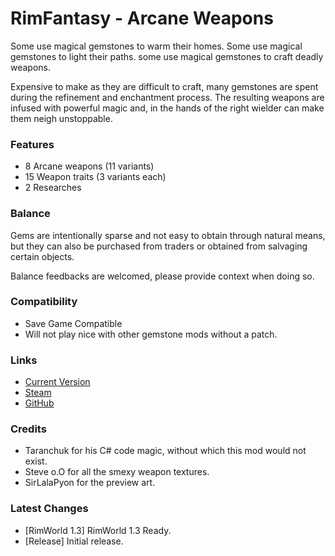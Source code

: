 # RimFantasy - Arcane Weapons

Some use magical gemstones to warm their homes.
Some use magical gemstones to light their paths.
some use magical gemstones to craft deadly weapons.

Expensive to make as they are difficult to craft, many gemstones are spent during the refinement and enchantment process. The resulting weapons are infused with powerful magic and, in the hands of the right wielder can make them neigh unstoppable.

### Features

- 8 Arcane weapons (11 variants)
- 15 Weapon traits (3 variants each)
- 2 Researches

### Balance

Gems are intentionally sparse and not easy to obtain through natural means, but they can also be purchased from traders or obtained from salvaging certain objects.

Balance feedbacks are welcomed, please provide context when doing so.

### Compatibility

- Save Game Compatible
- Will not play nice with other gemstone mods without a patch.

### Links

- [Current Version](https://github.com/Sierra0001/RimFantasy---Arcane-Weapons/releases/tag/v1.0)
- [Steam](https://steamcommunity.com/sharedfiles/filedetails/?id=1234567890)
- [GitHub](https://github.com/Sierra0001/RimFantasy---Arcane-Weapons)

### Credits

- Taranchuk for his C# code magic, without which this mod would not exist.
- Steve o.O for all the smexy weapon textures.
- SirLalaPyon for the preview art.

### Latest Changes

- [RimWorld 1.3] RimWorld 1.3 Ready.
- [Release] Initial release.
